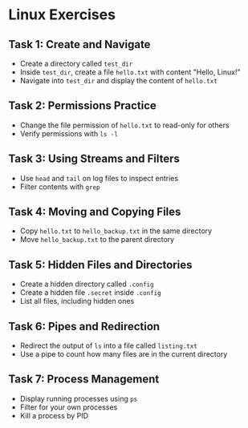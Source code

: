# Linux Exercises

## Task 1: Create and Navigate

- Create a directory called `test_dir`  
- Inside `test_dir`, create a file `hello.txt` with content "Hello, Linux!"  
- Navigate into `test_dir` and display the content of `hello.txt`

## Task 2: Permissions Practice

- Change the file permission of `hello.txt` to read-only for others  
- Verify permissions with `ls -l`

## Task 3: Using Streams and Filters

- Use `head` and `tail` on log files to inspect entries  
- Filter contents with `grep`

## Task 4: Moving and Copying Files

- Copy `hello.txt` to `hello_backup.txt` in the same directory  
- Move `hello_backup.txt` to the parent directory

## Task 5: Hidden Files and Directories

- Create a hidden directory called `.config`  
- Create a hidden file `.secret` inside `.config`  
- List all files, including hidden ones

## Task 6: Pipes and Redirection

- Redirect the output of `ls` into a file called `listing.txt`  
- Use a pipe to count how many files are in the current directory

## Task 7: Process Management

- Display running processes using `ps`  
- Filter for your own processes  
- Kill a process by PID

